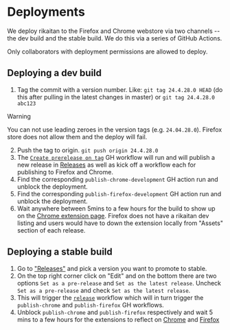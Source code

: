 # Deployments

We deploy rikaitan to the Firefox and Chrome webstore via two channels -- the dev build and the stable build. We do this via a series of GitHub Actions.

Only collaborators with deployment permissions are allowed to deploy.

## Deploying a dev build

1. Tag the commit with a version number. Like: `git tag 24.4.28.0 HEAD` (do this after pulling in the latest changes in master) or `git tag 24.4.28.0 abc123`

> [!WARNING]
> You can not use leading zeroes in the version tags (e.g. `24.04.28.0`). Firefox store does not allow them and the deploy will fail.

2. Push the tag to origin. `git push origin 24.4.28.0`
3. The [`Create prerelease on tag`](https://github.com/Ajatt-Tools/rikaitan/actions/workflows/create-prerelease-on-tag.yml) GH workflow will run and will publish a new release in [Releases](https://github.com/Ajatt-Tools/rikaitan/releases) as well as kick off a workflow each for publishing to Firefox and Chrome.
4. Find the corresponding `publish-chrome-development` GH action run and unblock the deployment.
5. Find the corresponding `publish-firefox-development` GH action run and unblock the deployment.
6. Wait anywhere between 5mins to a few hours for the build to show up on the [Chrome extension page](https://chromewebstore.google.com/detail/rikaitan-development-build/pnjdahdadbkhcfamabafkjbjblbgkodk). Firefox does not have a rikaitan dev listing and users would have to down the extension locally from "Assets" section of each release.

## Deploying a stable build

1. Go to ["Releases"](https://github.com/Ajatt-Tools/rikaitan/releases) and pick a version you want to promote to stable.
2. On the top right corner click on "Edit" and on the bottom there are two options `Set as a pre-release` and `Set as the latest release`. Uncheck `Set as a pre-release` and check `Set as the latest release`.
3. This will trigger the [`release`](https://github.com/Ajatt-Tools/rikaitan/actions/workflows/release.yml) workflow which will in turn trigger the `publish-chrome` and `publish-firefox` GH workflows.
4. Unblock `publish-chrome` and `publish-firefox` respectively and wait 5 mins to a few hours for the extensions to reflect on [Chrome](https://chromewebstore.google.com/detail/rikaitan/pnjdahdadbkhcfamabafkjbjblbgkodk) and [Firefox](https://addons.mozilla.org/en-US/firefox/addon/rikaitan/)
